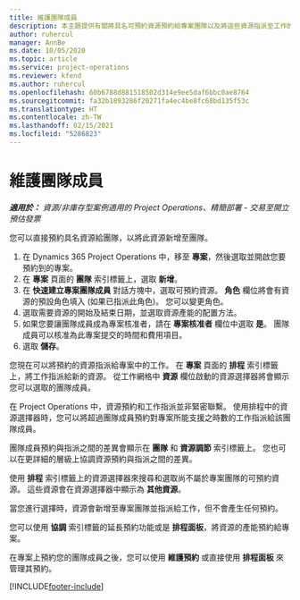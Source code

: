 ```yaml
---
title: 維護團隊成員
description: 本主題提供有關將具名可預約資源預約給專案團隊以及將這些資源指派至工作的資訊。
author: ruhercul
manager: AnnBe
ms.date: 10/05/2020
ms.topic: article
ms.service: project-operations
ms.reviewer: kfend
ms.author: ruhercul
ms.openlocfilehash: 60b6788d881518502d314e9ee5daf6bbc0ae8764
ms.sourcegitcommit: fa32b1893286f20271fa4ec4be8fc68bd135f53c
ms.translationtype: HT
ms.contentlocale: zh-TW
ms.lasthandoff: 02/15/2021
ms.locfileid: "5286823"
---
```

# <a name="maintain-team-members"></a>維護團隊成員

_**適用於：** 資源/非庫存型案例適用的 Project Operations、精簡部署 - 交易至開立預估發票_

您可以直接預約具名資源給團隊，以將此資源新增至團隊。

1. 在 Dynamics 365 Project Operations 中，移至 **專案**，然後選取並開啟您要預約到的專案。
2. 在 **專案** 頁面的 **團隊** 索引標籤上，選取 **新增**。 
3. 在 **快速建立專案團隊成員** 對話方塊中，選取可預約資源。 **角色** 欄位將會有資源的預設角色填入 (如果已指派此角色)。 您可以變更角色。 
4. 選取需要資源的開始及結束日期，並選取資源產能的配置方法。 
5. 如果您要讓團隊成員成為專案核准者，請在 **專案核准者** 欄位中選取 **是**。 團隊成員可以核准為此專案提交的時間和費用項目。 
6. 選取 **儲存**。

您現在可以將預約的資源指派給專案中的工作。 在 **專案** 頁面的 **排程** 索引標籤上，將工作指派給新的資源。 從工作網格中 **資源** 欄位啟動的資源選擇器將會顯示您可以選取的團隊成員。


在 Project Operations 中，資源預約和工作指派並非緊密聯繫。 使用排程中的資源選擇器時，您可以將超過團隊成員預約對專案所能支援之時數的工作指派給該團隊成員。

團隊成員預約與指派之間的差異會顯示在 **團隊** 和 **資源調節** 索引標籤上。 您也可以在更詳細的層級上協調資源預約與指派之間的差異。

使用 **排程** 索引標籤上的資源選擇器來搜尋和選取尚不屬於專案團隊的可預約資源。 這些資源會在資源選擇器中顯示為 **其他資源**。

當您進行選擇時，資源會新增至專案團隊並指派給工作，但不會產生任何預約。

您可以使用 **協調** 索引標籤的延長預約功能或是 **排程面板**，將資源的產能預約給專案。

在專案上預約您的團隊成員之後，您可以使用 **維護預約** 或直接使用 **排程面板** 來管理其預約。


[!INCLUDE[footer-include](../includes/footer-banner.md)]